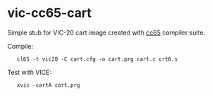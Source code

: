 # vic-cc65-cart
Simple stub for VIC-20 cart image created with
[cc65](https://cc65.github.io/) compiler suite.

Compile:

       cl65 -t vic20 -C cart.cfg -o cart.prg cart.c crt0.s

Test with VICE:

       xvic -cartA cart.prg
